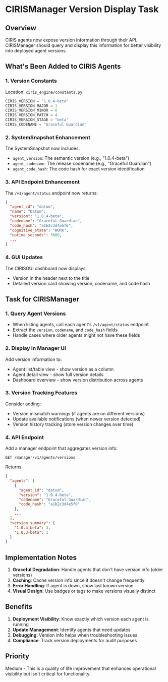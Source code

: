 # CIRISManager Version Display Task

## Overview
CIRIS agents now expose version information through their API. CIRISManager should query and display this information for better visibility into deployed agent versions.

## What's Been Added to CIRIS Agents

### 1. Version Constants
Location: `ciris_engine/constants.py`
```python
CIRIS_VERSION = "1.0.4-beta"
CIRIS_VERSION_MAJOR = 1
CIRIS_VERSION_MINOR = 0
CIRIS_VERSION_PATCH = 4
CIRIS_VERSION_STAGE = "beta"
CIRIS_CODENAME = "Graceful Guardian"
```

### 2. SystemSnapshot Enhancement
The SystemSnapshot now includes:
- `agent_version`: The semantic version (e.g., "1.0.4-beta")
- `agent_codename`: The release codename (e.g., "Graceful Guardian")
- `agent_code_hash`: The code hash for exact version identification

### 3. API Endpoint Enhancement
The `/v1/agent/status` endpoint now returns:
```json
{
  "agent_id": "datum",
  "name": "Datum",
  "version": "1.0.4-beta",
  "codename": "Graceful Guardian",
  "code_hash": "a1b2c3d4e5f6",
  "cognitive_state": "WORK",
  "uptime_seconds": 3600,
  ...
}
```

### 4. GUI Updates
The CIRISGUI dashboard now displays:
- Version in the header next to the title
- Detailed version card showing version, codename, and code hash

## Task for CIRISManager

### 1. Query Agent Versions
- When listing agents, call each agent's `/v1/agent/status` endpoint
- Extract the `version`, `codename`, and `code_hash` fields
- Handle cases where older agents might not have these fields

### 2. Display in Manager UI
Add version information to:
- Agent list/table view - show version as a column
- Agent detail view - show full version details
- Dashboard overview - show version distribution across agents

### 3. Version Tracking Features
Consider adding:
- Version mismatch warnings (if agents are on different versions)
- Update available notifications (when newer version detected)
- Version history tracking (store version changes over time)

### 4. API Endpoint
Add a manager endpoint that aggregates version info:
```
GET /manager/v1/agents/versions
```
Returns:
```json
{
  "agents": [
    {
      "agent_id": "datum",
      "version": "1.0.4-beta",
      "codename": "Graceful Guardian",
      "code_hash": "a1b2c3d4e5f6"
    },
    ...
  ],
  "version_summary": {
    "1.0.4-beta": 3,
    "1.0.3-beta": 1
  }
}
```

## Implementation Notes

1. **Graceful Degradation**: Handle agents that don't have version info (older versions)
2. **Caching**: Cache version info since it doesn't change frequently
3. **Error Handling**: If agent is down, show last known version
4. **Visual Design**: Use badges or tags to make versions visually distinct

## Benefits

1. **Deployment Visibility**: Know exactly which version each agent is running
2. **Update Management**: Identify agents that need updates
3. **Debugging**: Version info helps when troubleshooting issues
4. **Compliance**: Track version deployments for audit purposes

## Priority
Medium - This is a quality of life improvement that enhances operational visibility but isn't critical for functionality.
